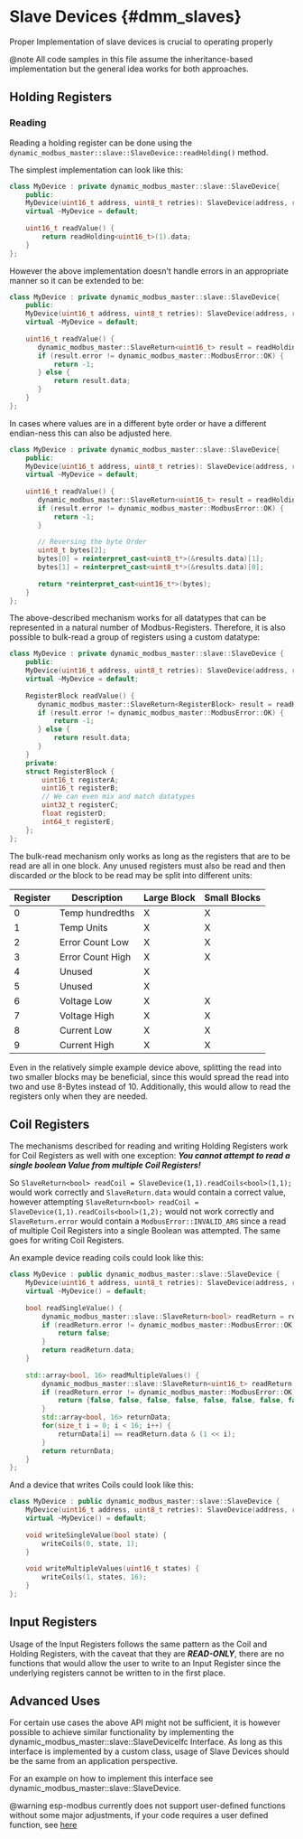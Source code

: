 # Slave Devices {#dmm_slaves}

Proper Implementation of slave devices is crucial to operating properly

@note All code samples in this file assume the inheritance-based implementation but the general idea works for both approaches.

## Holding Registers

### Reading

Reading a holding register can be done using the `dynamic_modbus_master::slave::SlaveDevice::readHolding()` method.

The simplest implementation can look like this:

```c++
class MyDevice : private dynamic_modbus_master::slave::SlaveDevice{
    public:
    MyDevice(uint16_t address, uint8_t retries): SlaveDevice(address, retries) {}
    virtual ~MyDevice = default;
    
    uint16_t readValue() {
        return readHolding<uint16_t>(1).data;
    }
};
```

However the above implementation doesn't handle errors in an appropriate manner so it can be extended to be:

```c++
class MyDevice : private dynamic_modbus_master::slave::SlaveDevice{
    public:
    MyDevice(uint16_t address, uint8_t retries): SlaveDevice(address, retries) {}
    virtual ~MyDevice = default;
    
    uint16_t readValue() {
       dynamic_modbus_master::SlaveReturn<uint16_t> result = readHolding<uint16_t>(1);
       if (result.error != dynamic_modbus_master::ModbusError::OK) {
           return -1;
       } else {
           return result.data;
       }
    }
};
```

In cases where values are in a different byte order or have a different endian-ness this can also be adjusted here.

```c++
class MyDevice : private dynamic_modbus_master::slave::SlaveDevice{
    public:
    MyDevice(uint16_t address, uint8_t retries): SlaveDevice(address, retries) {}
    virtual ~MyDevice = default;
    
    uint16_t readValue() {
       dynamic_modbus_master::SlaveReturn<uint16_t> result = readHolding<uint16_t>(1);
       if (result.error != dynamic_modbus_master::ModbusError::OK) {
           return -1;
       } 
       
       // Reversing the byte Order
       uint8_t bytes[2];
       bytes[0] = reinterpret_cast<uint8_t*>(&results.data)[1];
       bytes[1] = reinterpret_cast<uint8_t*>(&results.data)[0];
       
       return *reinterpret_cast<uint16_t*>(bytes);
    }
};
```

The above-described mechanism works for all datatypes that can be represented in a natural number of Modbus-Registers.
Therefore, it is also possible to bulk-read a group of registers using a custom datatype:

```c++
class MyDevice : private dynamic_modbus_master::slave::SlaveDevice {
    public:
    MyDevice(uint16_t address, uint8_t retries): SlaveDevice(address, retries) {}
    virtual ~MyDevice = default;
    
    RegisterBlock readValue() {
       dynamic_modbus_master::SlaveReturn<RegisterBlock> result = readHolding<RegisterBlock>(1);
       if (result.error != dynamic_modbus_master::ModbusError::OK) {
           return -1;
       } else {
           return result.data;
       }
    }
    private:
    struct RegisterBlock {
        uint16_t registerA;
        uint16_t registerB;
        // We can even mix and match datatypes
        uint32_t registerC;
        float registerD;
        int64_t registerE;
    };
};
```

The bulk-read mechanism only works as long as the registers that are to be read are all in one block.
Any unused registers must also be read and then discarded *or* the block to be read may be split into different
units:

| Register | Description      | Large Block | Small Blocks |
|----------|------------------|-------------|--------------|
| 0        | Temp hundredths  | X           | X            |
| 1        | Temp Units       | X           | X            |
| 2        | Error Count Low  | X           | X            |
| 3        | Error Count High | X           | X            |
| 4        | Unused           | X           |              |
| 5        | Unused           | X           |              |
| 6        | Voltage Low      | X           | X            |
| 7        | Voltage High     | X           | X            |
| 8        | Current Low      | X           | X            |
| 9        | Current High     | X           | X            |

Even in the relatively simple example device above, splitting the read into two smaller blocks may be beneficial,
since this would spread the read into two and use 8-Bytes instead of 10. Additionally, this would allow
to read the registers only when they are needed.

## Coil Registers

The mechanisms described for reading and writing Holding Registers work for Coil Registers as well with one exception:
 ***You cannot attempt to read a single boolean Value from multiple Coil Registers!***

So `SlaveReturn<bool> readCoil = SlaveDevice(1,1).readCoils<bool>(1,1);` would work correctly and `SlaveReturn.data`
would contain a correct value, however attempting `SlaveReturn<bool> readCoil = SlaveDevice(1,1).readCoils<bool>(1,2);`
would not work correctly and `SlaveReturn.error` would contain a `ModbusError::INVALID_ARG` since a read of
multiple Coil Registers into a single Boolean was attempted. The same goes for writing Coil Registers.

An example device reading coils could look like this:

```c++
class MyDevice : public dynamic_modbus_master::slave::SlaveDevice {
    MyDevice(uint16_t address, uint8_t retries): SlaveDevice(address, retries) {}
    virtual ~MyDevice() = default;
    
    bool readSingleValue() {
        dynamic_modbus_master::slave::SlaveReturn<bool> readReturn = readCoils<bool>(0,1);
        if (readReturn.error != dynamic_modbus_master::ModbusError::OK) {
            return false;
        } 
        return readReturn.data;
    }
    
    std::array<bool, 16> readMultipleValues() {
        dynamic_modbus_master::slave::SlaveReturn<uint16_t> readReturn = readCoils<uint16_t>(1,16);
        if (readReturn.error != dynamic_modbus_master::ModbusError::OK) {
            return {false, false, false, false, false, false, false, false, false, false, false, false, false, false, false, false};
        }
        std::array<bool, 16> returnData;
        for(size_t i = 0; i < 16; i++) {
            returnData[i] == readReturn.data & (1 << i);
        }
        return returnData;
    }
};
```

And a device that writes Coils could look like this:

```c++
class MyDevice : public dynamic_modbus_master::slave::SlaveDevice {
    MyDevice(uint16_t address, uint8_t retries): SlaveDevice(address, retries) {}
    virtual ~MyDevice() = default;
    
    void writeSingleValue(bool state) {
        writeCoils(0, state, 1);
    }
    
    void writeMultipleValues(uint16_t states) {
        writeCoils(1, states, 16);
    }
};
```

## Input Registers

Usage of the Input Registers follows the same pattern as the Coil and Holding Registers, with the caveat that
they are ***READ-ONLY***, there are no functions that would allow the user to write to an Input Register since
the underlying registers cannot be written to in the first place.

## Advanced Uses

For certain use cases the above API might not be sufficient, it is however possible to achieve similar functionality
by implementing the dynamic_modbus_master::slave::SlaveDeviceIfc Interface. As long as this interface is
implemented by a custom class, usage of Slave Devices should be the same from an application perspective.

For an example on how to implement this interface see dynamic_modbus_master::slave::SlaveDevice.

@warning esp-modbus currently does not support user-defined functions without some major adjustments, if your code requires a user defined function, see [here](https://github.com/espressif/esp-modbus/issues/34)